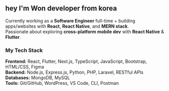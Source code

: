 ## hey I'm Won developer from korea

Currently working as a **Software Engineer** full-time + building apps/websites with **React**, **React Native**, and **MERN stack**.  
Passionate about exploring **cross-platform mobile dev** with **React Native** & **Flutter**.  

### My Tech Stack
**Frontend:** React, Flutter, Next.js, TypeScript, JavaScript, Bootstrap, HTML/CSS, Figma  
**Backend:** Node.js, Express.js, Python, PHP, Laravel, RESTful APIs  
**Databases:** MongoDB, MySQL  
**Tools:** Git/GitHub, WordPress, VS Code, CLI, Postman
